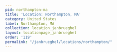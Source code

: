 ```yaml
---
pid: northampton-ma
title: 'Location: Northampton, MA'
category: United States
label: Northampton, MA
collection: location_janbrueghel
layout: locationpage_janbrueghel
order: '119'
permalink: "/janbrueghel/locations/northampton/"
---
```

